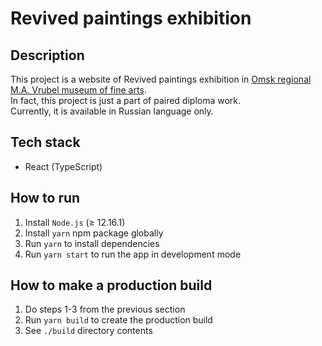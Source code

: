 # Revived paintings exhibition

## Description

This project is a website of Revived paintings exhibition
in [Omsk regional M.A. Vrubel museum of fine arts](https://vrubel.ru/).\
In fact, this project is just a part of paired diploma work.\
Currently, it is available in Russian language only.

## Tech stack

* React (TypeScript)

## How to run

1. Install `Node.js` (≥ 12.16.1)
2. Install `yarn` npm package globally
3. Run `yarn` to install dependencies
4. Run `yarn start` to run the app in development mode

## How to make a production build

1. Do steps 1-3 from the previous section
2. Run `yarn build` to create the production build
3. See `./build` directory contents
